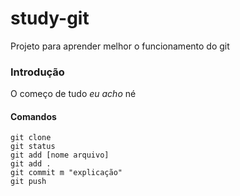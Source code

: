 # study-git
Projeto para aprender melhor o funcionamento do git

### Introdução
O começo de tudo
_eu acho_
né

#### Comandos
    git clone
    git status
    git add [nome arquivo]
    git add .
    git commit m "explicação"
    git push
